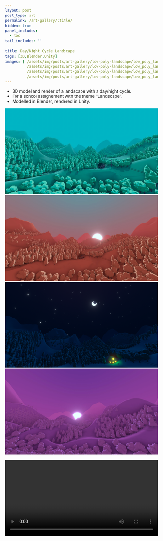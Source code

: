 ```yaml
---
layout: post
post_type: art
permalink: /art-gallery/:title/
hidden: true
panel_includes:
  - toc
tail_includes: ''

title: Day/Night Cycle Landscape
tags: [3D,Blender,Unity]
images: [ /assets/img/posts/art-gallery/low-poly-landscape/low_poly_landscape_1.png,
          /assets/img/posts/art-gallery/low-poly-landscape/low_poly_landscape_2.png,
          /assets/img/posts/art-gallery/low-poly-landscape/low_poly_landscape_3.png,
          /assets/img/posts/art-gallery/low-poly-landscape/low_poly_landscape_4.png ]
---
```


* 3D model and render of a landscape with a day/night cycle. <br>
* For a school assignement with the theme "Landscape". <br>
* Modelled in Blender, rendered in Unity.

![](/assets/img/posts/art-gallery/low-poly-landscape/low_poly_landscape_1.png)
![](/assets/img/posts/art-gallery/low-poly-landscape/low_poly_landscape_2.png)
![](/assets/img/posts/art-gallery/low-poly-landscape/low_poly_landscape_3.png)
![](/assets/img/posts/art-gallery/low-poly-landscape/low_poly_landscape_4.png)

<video width="100%" controls="controls">
  <source src="/assets/img/posts/art-gallery/low-poly-landscape/low_poly_landscape_video.mp4" type="video/mp4">
</video>